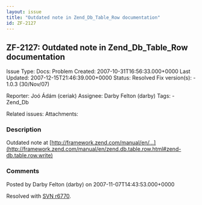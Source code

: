 ```yaml
---
layout: issue
title: "Outdated note in Zend_Db_Table_Row documentation"
id: ZF-2127
---
```


ZF-2127: Outdated note in Zend\_Db\_Table\_Row documentation
------------------------------------------------------------

 Issue Type: Docs: Problem Created: 2007-10-31T16:56:33.000+0000 Last Updated: 2007-12-15T21:46:39.000+0000 Status: Resolved Fix version(s): - 1.0.3 (30/Nov/07)
 
 Reporter:  Joó Ádám (ceriak)  Assignee:  Darby Felton (darby)  Tags: - Zend\_Db
 
 Related issues: 
 Attachments: 
### Description

Outdated note at [http://framework.zend.com/manual/en/…](http://framework.zend.com/manual/en/zend.db.table.row.html#zend-db.table.row.write)

 

 

### Comments

Posted by Darby Felton (darby) on 2007-11-07T14:43:53.000+0000

Resolved with [SVN r6770](http://framework.zend.com/fisheye/changelog/Zend_Framework/?cs=6770).

 

 